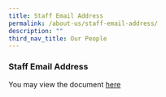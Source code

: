 ```yaml
---
title: Staff Email Address
permalink: /about-us/staff-email-address/
description: ""
third_nav_title: Our People
---
```

### Staff Email Address

You may view the document [here](/files/List%20of%20email%20address%20of%20teachers%20in%20Kranji%20Secondary%20School%202023%20(221222).pdf)